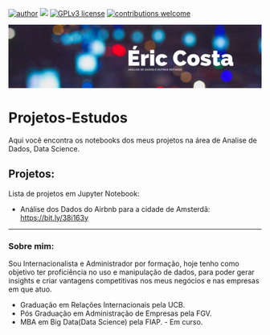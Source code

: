 [![author](https://img.shields.io/badge/author-ericraniere-red.svg)](edin.com/in/eric-raniere-costa/) [![](https://img.shields.io/badge/python-3.7+-blue.svg)](https://www.python.org/downloads/release/python-365/) [![GPLv3 license](https://img.shields.io/badge/License-GPLv3-blue.svg)](http://perso.crans.org/besson/LICENSE.html) [![contributions welcome](https://img.shields.io/badge/contributions-welcome-brightgreen.svg?style=flat)](https://github.com/ericraniere/projeto-estudos/issues)

<p align="center">
  <img src="Banner.jpg" >
</p>


# Projetos-Estudos
Aqui você encontra os notebooks dos meus projetos na área de Analise de Dados, Data Science.

## Projetos:
Lista de projetos em Jupyter Notebook:

* Análise dos Dados do Airbnb para a cidade de Amsterdã: https://bit.ly/38i163y

---

### Sobre mim:
Sou Internacionalista e Administrador por formação, hoje tenho como objetivo ter proficiência no uso e manipulação de dados, para poder gerar insights e criar vantagens competitivas nos meus negócios e nas empresas em que atuo.

* Graduação em Relações Internacionais pela UCB.
* Pós Graduação em Administração de Empresas pela FGV.
* MBA em Big Data(Data Science) pela FIAP. - Em curso.
